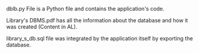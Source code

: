 dblb.py File is a Python file and contains the application's code.

Library's DBMS.pdf has all the information about the database and how it was created (Content in AL).

library_s_db.sql file was integrated by the application itself by exporting the database.
